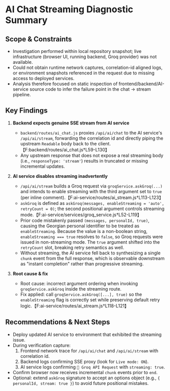 # AI Chat Streaming Diagnostic Summary

## Scope & Constraints
- Investigation performed within local repository snapshot; live infrastructure (browser UI, running backend, Groq provider) was not available.
- Could not obtain runtime network captures, correlation-id aligned logs, or environment snapshots referenced in the request due to missing access to deployed services.
- Analysis therefore focused on static inspection of frontend/backend/AI-service source code to infer the failure point in the chat → stream pipeline.

## Key Findings
1. **Backend expects genuine SSE stream from AI service**
   - `backend/routes/ai_chat.js` proxies `/api/ai/chat` to the AI service's `/api/ai/stream`, forwarding the correlation id and directly piping the upstream `Readable` body back to the client.【F:backend/routes/ai_chat.js†L59-L130】
   - Any upstream response that does not expose a real streaming body (i.e., `responseType: 'stream'`) results in truncated or missing incremental updates.

2. **AI service disables streaming inadvertently**
   - `/api/ai/stream` builds a Groq request via `groqService.askGroq(...)` and intends to enable streaming with the third argument set to `true` (per inline comment).【F:ai-service/routes/ai_stream.js†L113-L123】
   - `askGroq` is defined as `askGroq(messages, enableStreaming = 'auto', retryCount = 0)`; the second positional argument controls streaming mode.【F:ai-service/services/groq_service.js†L52-L119】
   - Prior code mistakenly passed `(messages, personalId, true)`, causing the Georgian personal identifier to be treated as `enableStreaming`. Because the value is a non-boolean string, `enableStreaming === true` resolves to `false`, so Groq requests were issued in non-streaming mode. The `true` argument shifted into the `retryCount` slot, breaking retry semantics as well.
   - Without streaming, the AI service fell back to synthesizing a single `chunk` event from the full response, which is observable downstream as "instant completion" rather than progressive streaming.

3. **Root cause & fix**
   - Root cause: incorrect argument ordering when invoking `groqService.askGroq` inside the streaming route.
   - Fix applied: call `groqService.askGroq([...], true)` so the `enableStreaming` flag is correctly set while preserving default retry logic.【F:ai-service/routes/ai_stream.js†L118-L121】

## Recommendations & Next Steps
- Deploy updated AI service to environment that exhibited the streaming issue.
- During verification capture:
  1. Frontend network trace for `/api/ai/chat` and `/api/ai/stream` with correlation id.
  2. Backend logs confirming SSE proxy (look for `Live mode: ON`).
  3. AI service logs confirming `🚀 Groq API Request` with `streaming: true`.
- Confirm browser now receives incremental `chunk` events prior to `end`.
- Optional: extend `askGroq` signature to accept an options object (e.g., `{ personalId, stream: true }`) to avoid future positional mistakes.
